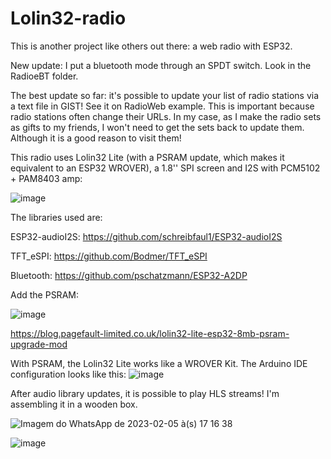 # Lolin32-radio
This is another project like others out there: a web radio with ESP32.

New update: I put a bluetooth mode through an SPDT switch. Look in the RadioeBT folder.

The best update so far: it's possible to update your list of radio stations via a text file in GIST! See it on RadioWeb example. This is important because radio stations often change their URLs. In my case, as I make the radio sets as gifts to my friends, I won't need to get the sets back to update them. Although it is a good reason to visit them!


This radio uses Lolin32 Lite (with a PSRAM update, which makes it equivalent to an ESP32 WROVER), a 1.8'' SPI screen and I2S with PCM5102 + PAM8403 amp:

![image](https://github.com/renatoianhez/Lolin32-radio/assets/34423009/a30e7724-32ee-49d0-93e9-ccdccdb0904d)



The libraries used are:

ESP32-audioI2S: https://github.com/schreibfaul1/ESP32-audioI2S

TFT_eSPI: https://github.com/Bodmer/TFT_eSPI

Bluetooth: https://github.com/pschatzmann/ESP32-A2DP

Add the PSRAM:

![image](https://user-images.githubusercontent.com/34423009/181618815-bb8abaf5-4f57-484a-8c8b-20fcffd7e0ec.png)

https://blog.pagefault-limited.co.uk/lolin32-lite-esp32-8mb-psram-upgrade-mod

With PSRAM, the Lolin32 Lite works like a WROVER Kit. The Arduino IDE configuration looks like this:
![image](https://github.com/user-attachments/assets/d0b6b8d4-adf1-4a61-b563-b1994e4caae8)



After audio library updates, it is possible to play HLS streams!
I'm assembling it in a wooden box.

![Imagem do WhatsApp de 2023-02-05 à(s) 17 16 38](https://user-images.githubusercontent.com/34423009/216842651-7298a861-359e-4c44-aa80-7afa5a5a34c8.jpg)

![image](https://github.com/renatoianhez/Lolin32-radio/assets/34423009/b9fccbc7-f1a6-48f1-ba40-f3c2eb047170)


